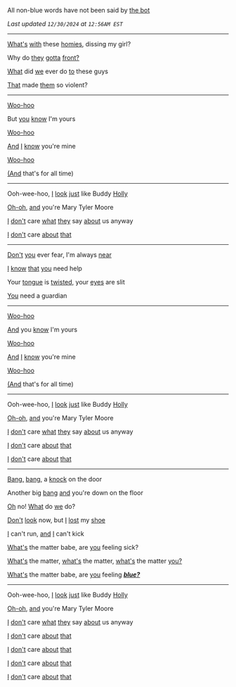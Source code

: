 All non-blue words have not been said by [the bot](https://bsky.app/profile/rwbh.rbryan.me)

*Last updated `12/30/2024` at `12:56AM EST`*

---

[What's](https://bsky.app/profile/rwbh.rbryan.me/post/3leca4hwega2q) [with](https://bsky.app/profile/rwbh.rbryan.me/post/3leh2dqiqvo2h) these [homies](https://bsky.app/profile/rwbh.rbryan.me/post/3lecxl4qhbc2t), dissing my girl?

Why do [they](https://bsky.app/profile/rwbh.rbryan.me/post/3le6kioli4426) [gotta](https://bsky.app/profile/rwbh.rbryan.me/post/3le6xvxrkad2z) [front?](https://bsky.app/profile/rwbh.rbryan.me/post/3lecquydyeq2m)

[What](https://bsky.app/profile/rwbh.rbryan.me/post/3leb3adjfgy2z) did [we](https://bsky.app/profile/rwbh.rbryan.me/post/3lebspgjoo22w) ever do [to](https://bsky.app/profile/rwbh.rbryan.me/post/3leaxuxqjfl2t) these guys

[That](https://bsky.app/profile/rwbh.rbryan.me/post/3lecnjhskxv2m) made [them](https://bsky.app/profile/rwbh.rbryan.me/post/3leaujqlxem26) so violent?

---

[Woo-hoo](https://bsky.app/profile/rwbh.rbryan.me/post/3leaki2lpil23)

But [you](https://bsky.app/profile/rwbh.rbryan.me/post/3leb6lpijxl2f) [know](https://bsky.app/profile/rwbh.rbryan.me/post/3lecua73c4v2w) I'm yours

[Woo-hoo](https://bsky.app/profile/rwbh.rbryan.me/post/3leaki2lpil23)

[And](https://bsky.app/profile/rwbh.rbryan.me/post/3lear6htlai2q) [I](https://bsky.app/profile/rwbh.rbryan.me/post/3leicl72ctq2c) [know](https://bsky.app/profile/rwbh.rbryan.me/post/3lecua73c4v2w) you're mine

[Woo-hoo](https://bsky.app/profile/rwbh.rbryan.me/post/3leaki2lpil23)

[(And](https://bsky.app/profile/rwbh.rbryan.me/post/3lear6htlai2q) that's for all time)

---

Ooh-wee-hoo, [I](https://bsky.app/profile/rwbh.rbryan.me/post/3leicl72ctq2c) [look](https://bsky.app/profile/rwbh.rbryan.me/post/3lehyjrfjgk2w) [just](https://bsky.app/profile/rwbh.rbryan.me/post/3le7flrbbon26) like Buddy [Holly](https://bsky.app/profile/rwbh.rbryan.me/post/3leblyq3m3s2f)

[Oh-oh,](https://bsky.app/profile/rwbh.rbryan.me/post/3lec4rcafxb2y) [and](https://bsky.app/profile/rwbh.rbryan.me/post/3lear6htlai2q) you're Mary Tyler Moore

[I](https://bsky.app/profile/rwbh.rbryan.me/post/3leicl72ctq2c) [don't](https://bsky.app/profile/rwbh.rbryan.me/post/3lebbwt3rre2t) care [what](https://bsky.app/profile/rwbh.rbryan.me/post/3leb3adjfgy2z) [they](https://bsky.app/profile/rwbh.rbryan.me/post/3le6kioli4426) say [about](https://bsky.app/profile/rwbh.rbryan.me/post/3le7cahi4e62h) us anyway

[I](https://bsky.app/profile/rwbh.rbryan.me/post/3leicl72ctq2c) [don't](https://bsky.app/profile/rwbh.rbryan.me/post/3lebbwt3rre2t) care [about](https://bsky.app/profile/rwbh.rbryan.me/post/3le7cahi4e62h) [that](https://bsky.app/profile/rwbh.rbryan.me/post/3lecnjhskxv2m)

---

[Don't](https://bsky.app/profile/rwbh.rbryan.me/post/3lebbwt3rre2t) [you](https://bsky.app/profile/rwbh.rbryan.me/post/3leb6lpijxl2f) ever fear, I'm always [near](https://bsky.app/profile/rwbh.rbryan.me/post/3leant7khml2h)

[I](https://bsky.app/profile/rwbh.rbryan.me/post/3leicl72ctq2c) [know](https://bsky.app/profile/rwbh.rbryan.me/post/3lecua73c4v2w) [that](https://bsky.app/profile/rwbh.rbryan.me/post/3lecnjhskxv2m) [you](https://bsky.app/profile/rwbh.rbryan.me/post/3leb6lpijxl2f) need help

Your [tongue](https://bsky.app/profile/rwbh.rbryan.me/post/3le6r7yczka2n) is [twisted,](https://bsky.app/profile/rwbh.rbryan.me/post/3leimniwisa2k) your [eyes](https://bsky.app/profile/rwbh.rbryan.me/post/3leadrawhae26) are slit

[You](https://bsky.app/profile/rwbh.rbryan.me/post/3leb6lpijxl2f) need a guardian

---

[Woo-hoo](https://bsky.app/profile/rwbh.rbryan.me/post/3leaki2lpil23)

[And](https://bsky.app/profile/rwbh.rbryan.me/post/3lear6htlai2q) you [know](https://bsky.app/profile/rwbh.rbryan.me/post/3lecua73c4v2w) I'm yours

[Woo-hoo](https://bsky.app/profile/rwbh.rbryan.me/post/3leaki2lpil23)

[And](https://bsky.app/profile/rwbh.rbryan.me/post/3lear6htlai2q) [I](https://bsky.app/profile/rwbh.rbryan.me/post/3leicl72ctq2c) [know](https://bsky.app/profile/rwbh.rbryan.me/post/3lecua73c4v2w) you're mine

[Woo-hoo](https://bsky.app/profile/rwbh.rbryan.me/post/3leaki2lpil23)

[(And](https://bsky.app/profile/rwbh.rbryan.me/post/3lear6htlai2q) that's for all time)

---

Ooh-wee-hoo, [I](https://bsky.app/profile/rwbh.rbryan.me/post/3leicl72ctq2c) [look](https://bsky.app/profile/rwbh.rbryan.me/post/3lehyjrfjgk2w) [just](https://bsky.app/profile/rwbh.rbryan.me/post/3le7flrbbon26) like Buddy [Holly](https://bsky.app/profile/rwbh.rbryan.me/post/3leblyq3m3s2f)

[Oh-oh,](https://bsky.app/profile/rwbh.rbryan.me/post/3lec4rcafxb2y) [and](https://bsky.app/profile/rwbh.rbryan.me/post/3lear6htlai2q) you're Mary Tyler Moore

[I](https://bsky.app/profile/rwbh.rbryan.me/post/3leicl72ctq2c) [don't](https://bsky.app/profile/rwbh.rbryan.me/post/3lebbwt3rre2t) care [what](https://bsky.app/profile/rwbh.rbryan.me/post/3leb3adjfgy2z) [they](https://bsky.app/profile/rwbh.rbryan.me/post/3le6kioli4426) say [about](https://bsky.app/profile/rwbh.rbryan.me/post/3le7cahi4e62h) us anyway

[I](https://bsky.app/profile/rwbh.rbryan.me/post/3leicl72ctq2c) [don't](https://bsky.app/profile/rwbh.rbryan.me/post/3lebbwt3rre2t) care [about](https://bsky.app/profile/rwbh.rbryan.me/post/3le7cahi4e62h) [that](https://bsky.app/profile/rwbh.rbryan.me/post/3lecnjhskxv2m)

[I](https://bsky.app/profile/rwbh.rbryan.me/post/3leicl72ctq2c) [don't](https://bsky.app/profile/rwbh.rbryan.me/post/3lebbwt3rre2t) care [about](https://bsky.app/profile/rwbh.rbryan.me/post/3le7cahi4e62h) [that](https://bsky.app/profile/rwbh.rbryan.me/post/3lecnjhskxv2m)

---

[Bang,](https://bsky.app/profile/rwbh.rbryan.me/post/3le6ntzwbn426) [bang,](https://bsky.app/profile/rwbh.rbryan.me/post/3le6ntzwbn426) a [knock](https://bsky.app/profile/rwbh.rbryan.me/post/3le73bs2nst2y) on the door

Another big [bang](https://bsky.app/profile/rwbh.rbryan.me/post/3le6ntzwbn426) [and](https://bsky.app/profile/rwbh.rbryan.me/post/3lear6htlai2q) you're down on the floor

[Oh](https://bsky.app/profile/rwbh.rbryan.me/post/3leah4rl2fm2h) no! [What](https://bsky.app/profile/rwbh.rbryan.me/post/3leb3adjfgy2z) do [we](https://bsky.app/profile/rwbh.rbryan.me/post/3lebspgjoo22w) do?

[Don't](https://bsky.app/profile/rwbh.rbryan.me/post/3lebbwt3rre2t) [look](https://bsky.app/profile/rwbh.rbryan.me/post/3lehyjrfjgk2w) now, but [I](https://bsky.app/profile/rwbh.rbryan.me/post/3leicl72ctq2c) [lost](https://bsky.app/profile/rwbh.rbryan.me/post/3lebpe4v42c2n) my [shoe](https://bsky.app/profile/rwbh.rbryan.me/post/3leck6fnp7x24)

[I](https://bsky.app/profile/rwbh.rbryan.me/post/3leicl72ctq2c) can't run, [and](https://bsky.app/profile/rwbh.rbryan.me/post/3lear6htlai2q) [I](https://bsky.app/profile/rwbh.rbryan.me/post/3leicl72ctq2c) can't kick

[What's](https://bsky.app/profile/rwbh.rbryan.me/post/3leca4hwega2q) the matter babe, are [you](https://bsky.app/profile/rwbh.rbryan.me/post/3leb6lpijxl2f) feeling sick?

[What's](https://bsky.app/profile/rwbh.rbryan.me/post/3leca4hwega2q) the matter, [what's](https://bsky.app/profile/rwbh.rbryan.me/post/3leca4hwega2q) the matter, [what's](https://bsky.app/profile/rwbh.rbryan.me/post/3leca4hwega2q) the matter [you?](https://bsky.app/profile/rwbh.rbryan.me/post/3leb6lpijxl2f)

[What's](https://bsky.app/profile/rwbh.rbryan.me/post/3leca4hwega2q) the matter babe, are [you](https://bsky.app/profile/rwbh.rbryan.me/post/3leb6lpijxl2f) feeling [***blue?***](https://bsky.app/profile/rwbh.rbryan.me/post/3leetxirftd2m)

---

Ooh-wee-hoo, [I](https://bsky.app/profile/rwbh.rbryan.me/post/3leicl72ctq2c) [look](https://bsky.app/profile/rwbh.rbryan.me/post/3lehyjrfjgk2w) [just](https://bsky.app/profile/rwbh.rbryan.me/post/3le7flrbbon26) like Buddy [Holly](https://bsky.app/profile/rwbh.rbryan.me/post/3leblyq3m3s2f)

[Oh-oh,](https://bsky.app/profile/rwbh.rbryan.me/post/3lec4rcafxb2y) [and](https://bsky.app/profile/rwbh.rbryan.me/post/3lear6htlai2q) you're Mary Tyler Moore

[I](https://bsky.app/profile/rwbh.rbryan.me/post/3leicl72ctq2c) [don't](https://bsky.app/profile/rwbh.rbryan.me/post/3lebbwt3rre2t) care [what](https://bsky.app/profile/rwbh.rbryan.me/post/3leb3adjfgy2z) [they](https://bsky.app/profile/rwbh.rbryan.me/post/3le6kioli4426) say [about](https://bsky.app/profile/rwbh.rbryan.me/post/3le7cahi4e62h) us anyway

[I](https://bsky.app/profile/rwbh.rbryan.me/post/3leicl72ctq2c) [don't](https://bsky.app/profile/rwbh.rbryan.me/post/3lebbwt3rre2t) care [about](https://bsky.app/profile/rwbh.rbryan.me/post/3le7cahi4e62h) [that](https://bsky.app/profile/rwbh.rbryan.me/post/3lecnjhskxv2m)

[I](https://bsky.app/profile/rwbh.rbryan.me/post/3leicl72ctq2c) [don't](https://bsky.app/profile/rwbh.rbryan.me/post/3lebbwt3rre2t) care [about](https://bsky.app/profile/rwbh.rbryan.me/post/3le7cahi4e62h) [that](https://bsky.app/profile/rwbh.rbryan.me/post/3lecnjhskxv2m)

[I](https://bsky.app/profile/rwbh.rbryan.me/post/3leicl72ctq2c) [don't](https://bsky.app/profile/rwbh.rbryan.me/post/3lebbwt3rre2t) care [about](https://bsky.app/profile/rwbh.rbryan.me/post/3le7cahi4e62h) [that](https://bsky.app/profile/rwbh.rbryan.me/post/3lecnjhskxv2m)

[I](https://bsky.app/profile/rwbh.rbryan.me/post/3leicl72ctq2c) [don't](https://bsky.app/profile/rwbh.rbryan.me/post/3lebbwt3rre2t) care [about](https://bsky.app/profile/rwbh.rbryan.me/post/3le7cahi4e62h) [that](https://bsky.app/profile/rwbh.rbryan.me/post/3lecnjhskxv2m)